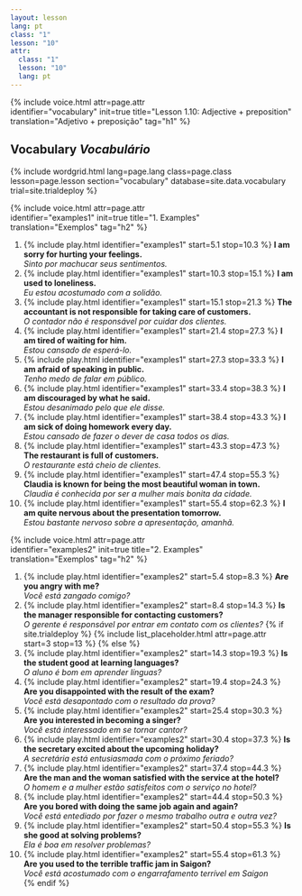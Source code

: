 ```yaml
---
layout: lesson
lang: pt
class: "1"
lesson: "10"
attr:
  class: "1"
  lesson: "10"
  lang: pt
---
```


{%  include voice.html attr=page.attr  
	identifier="vocabulary"  init=true
	title="Lesson 1.10: Adjective + preposition"        
	translation="Adjetivo + preposição"
    tag="h1" %}
## Vocabulary   *Vocabulário*

{% include wordgrid.html lang=page.lang
		class=page.class 
		lesson=page.lesson 
		section="vocabulary"
		database=site.data.vocabulary 
		trial=site.trialdeploy %}

{%  include voice.html attr=page.attr  
	identifier="examples1"  init=true
	title="1. Examples"        
	translation="Exemplos"
    tag="h2" %}

1. {% include play.html identifier="examples1" start=5.1 stop=10.3 %} **I am sorry for hurting your feelings.**     
*Sinto por machucar seus sentimentos.*      
2. {% include play.html identifier="examples1" start=10.3 stop=15.1 %} **I am used to loneliness.**     
*Eu estou acostumado com a solidão.*     
3. {% include play.html identifier="examples1" start=15.1 stop=21.3 %} **The accountant is not responsible for taking care of customers.**     
*O contador não é responsável por cuidar dos clientes.*     
4. {% include play.html identifier="examples1" start=21.4 stop=27.3 %} **I am tired of waiting for him.**     
*Estou cansado de esperá-lo.*     
5. {% include play.html identifier="examples1" start=27.3 stop=33.3 %} **I am afraid of speaking in public.**     
*Tenho medo de falar em público.*    
6. {% include play.html identifier="examples1" start=33.4 stop=38.3 %} **I am discouraged by what he said.**      
*Estou desanimado pelo que ele disse.*      
7. {% include play.html identifier="examples1" start=38.4 stop=43.3 %} **I am sick of doing homework every day.**      
*Estou cansado de fazer o dever de casa todos os dias.*      
8. {% include play.html identifier="examples1" start=43.3 stop=47.3 %} **The restaurant is full of customers.**      
*O restaurante está cheio de clientes.*      
9. {% include play.html identifier="examples1" start=47.4 stop=55.3 %} **Claudia is known for being the most beautiful woman in town.**      
*Claudia é conhecida por ser a mulher mais bonita da cidade.*      
10. {% include play.html identifier="examples1" start=55.4 stop=62.3 %} **I am quite nervous about the presentation tomorrow.**     
*Estou bastante nervoso sobre a apresentação, amanhã.*   

{%  include voice.html attr=page.attr  
	identifier="examples2"  init=true
	title="2. Examples"        
	translation="Exemplos"
    tag="h2" %}

1. {% include play.html identifier="examples2" start=5.4 stop=8.3 %} **Are you angry with me?**  
*Você está zangado comigo?*  
2. {% include play.html identifier="examples2" start=8.4 stop=14.3 %} **Is the manager responsible for contacting customers?**  
*O gerente é responsável por entrar em contato com os clientes?*
{% if site.trialdeploy %}
	{% include list_placeholder.html  attr=page.attr     start=3 stop=13 %}
	{% else %}
3. {% include play.html identifier="examples2" start=14.3 stop=19.3 %} **Is the student good at learning languages?**  
*O aluno é bom em aprender línguas?*
4. {% include play.html identifier="examples2" start=19.4 stop=24.3 %} **Are you disappointed with the result of the exam?**   
*Você está desapontado com o resultado da prova?*
5. {% include play.html identifier="examples2" start=25.4 stop=30.3 %} **Are you interested in becoming a singer?**    
*Você está interessado em se tornar cantor?*
6. {% include play.html identifier="examples2" start=30.4 stop=37.3 %} **Is the secretary excited about the upcoming holiday?**    
*A secretária está entusiasmada com o próximo feriado?*     
7. {% include play.html identifier="examples2" start=37.4 stop=44.3 %} **Are the man and the woman satisfied with the service at the hotel?**    
*O homem e a mulher estão satisfeitos com o serviço no hotel?*     
8. {% include play.html identifier="examples2" start=44.4 stop=50.3 %} **Are you bored with doing the same job again and again?**     
*Você está entediado por fazer o mesmo trabalho outra e outra vez?*     
9. {% include play.html identifier="examples2" start=50.4 stop=55.3 %} **Is she good at solving problems?**     
*Ela é boa em resolver problemas?*     
10. {% include play.html identifier="examples2" start=55.4 stop=61.3 %} **Are you used to the terrible traffic jam in Saigon?**     
*Você está acostumado com o engarrafamento terrível em Saigon*     
	{% endif %}